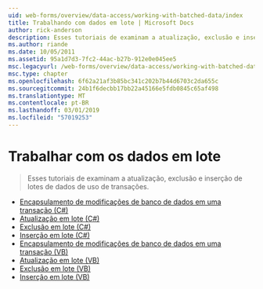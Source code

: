 ```yaml
---
uid: web-forms/overview/data-access/working-with-batched-data/index
title: Trabalhando com dados em lote | Microsoft Docs
author: rick-anderson
description: Esses tutoriais de examinam a atualização, exclusão e inserção de lotes de dados de uso de transações.
ms.author: riande
ms.date: 10/05/2011
ms.assetid: 95a1d7d3-7fc2-44ac-b27b-912e0e045ee5
msc.legacyurl: /web-forms/overview/data-access/working-with-batched-data
msc.type: chapter
ms.openlocfilehash: 6f62a21af3b85bc341c202b7b44d6703c2da655c
ms.sourcegitcommit: 24b1f6decbb17bb22a45166e5fdb0845c65af498
ms.translationtype: MT
ms.contentlocale: pt-BR
ms.lasthandoff: 03/01/2019
ms.locfileid: "57019253"
---
```

<a name="working-with-batched-data"></a>Trabalhar com os dados em lote
====================
> Esses tutoriais de examinam a atualização, exclusão e inserção de lotes de dados de uso de transações.


- [Encapsulamento de modificações de banco de dados em uma transação (C#)](wrapping-database-modifications-within-a-transaction-cs.md)
- [Atualização em lote (C#)](batch-updating-cs.md)
- [Exclusão em lote (C#)](batch-deleting-cs.md)
- [Inserção em lote (C#)](batch-inserting-cs.md)
- [Encapsulamento de modificações de banco de dados em uma transação (VB)](wrapping-database-modifications-within-a-transaction-vb.md)
- [Atualização em lote (VB)](batch-updating-vb.md)
- [Exclusão em lote (VB)](batch-deleting-vb.md)
- [Inserção em lote (VB)](batch-inserting-vb.md)
